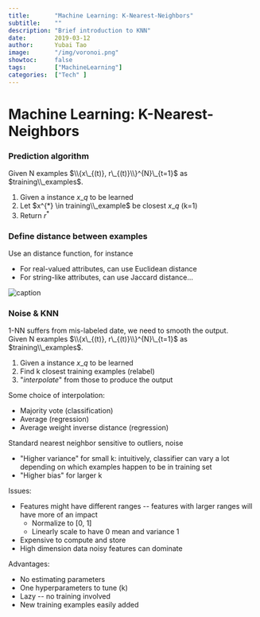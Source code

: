 ```yaml
---
title:       "Machine Learning: K-Nearest-Neighbors"
subtitle:    ""
description: "Brief introduction to KNN"
date:        2019-03-12
author:      Yubai Tao
image:       "/img/voronoi.png"
showtoc:     false
tags:        ["MachineLearning"]
categories:  ["Tech" ]
---
```

# Machine Learning: K-Nearest-Neighbors

### Prediction algorithm
Given N examples $\\{x\_{(t)}, r\_{(t)}\\}^{N}\_{t=1}$ as $training\\_examples$. 

1. Given a instance $x\_{q}$ to be learned
2. Let $x^{*} \in training\\_example$ be closest $x\_{q}$ (k=1)
3. Return $r^{*}$

### Define distance between examples
Use an distance function, for instance

* For real-valued attributes, can use Euclidean distance
* For string-like attributes, can use Jaccard distance...

![caption](/img/knn.png)

### Noise & KNN
1-NN suffers from mis-labeled date, we need to smooth the output. <br>
Given N examples $\\{x\_{(t)}, r\_{(t)}\\}^{N}\_{t=1}$ as $training\\_examples$. 

1. Given a instance $x\_{q}$ to be learned
2. Find k closest training examples (relabel)
3. "*interpolate*" from those to produce the output

Some choice of interpolation:
* Majority vote (classification)
* Average (regression)
* Average weight inverse distance (regression)

Standard nearest neighbor sensitive to outliers, noise

* "Higher variance" for small k: intuitively, classifier can vary a lot depending on which examples happen to be in training set
* "Higher bias" for larger k

Issues:

* Features might have different ranges -- features with larger ranges will have more of an impact
  * Normalize to [0, 1]
  * Linearly scale to have 0 mean and variance 1
* Expensive to compute and store
* High dimension data noisy features can dominate

Advantages:

* No estimating parameters
* One hyperparameters to tune (k)
* Lazy -- no training involved
* New training examples easily added

